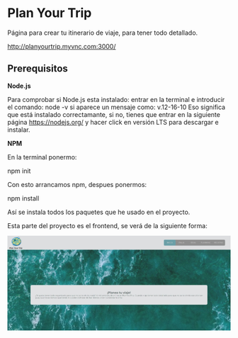 # Plan Your Trip

Página para crear tu itinerario de viaje, para tener todo detallado.

http://planyourtrip.myvnc.com:3000/

## Prerequisitos

**Node.js**

Para comprobar si Node.js esta instalado:
entrar en la terminal e introducir el comando:
node -v
si aparece un mensaje como: v.12-16-10
Eso significa que está instalado correctamante, si no, tienes que entrar en la siguiente página
https://nodejs.org/ y hacer click en versión LTS para descargar e instalar.

**NPM**

En la terminal ponermo:

npm init

Con esto arrancamos npm, despues ponermos:

npm install

Así se instala todos los paquetes que he usado en el proyecto.

Esta parte del proyecto es el frontend, se verá de la siguiente forma:

![Image text](./public/home.jpg)


